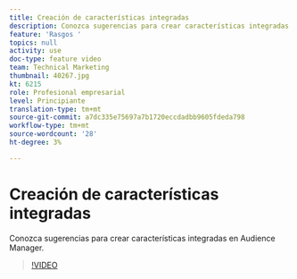 ```yaml
---
title: Creación de características integradas
description: Conozca sugerencias para crear características integradas en Audience Manager.
feature: 'Rasgos '
topics: null
activity: use
doc-type: feature video
team: Technical Marketing
thumbnail: 40267.jpg
kt: 6215
role: Profesional empresarial
level: Principiante
translation-type: tm+mt
source-git-commit: a7dc335e75697a7b1720eccdadbb9605fdeda798
workflow-type: tm+mt
source-wordcount: '28'
ht-degree: 3%

---
```



# Creación de características integradas

Conozca sugerencias para crear características integradas en Audience Manager.

>[!VIDEO](https://video.tv.adobe.com/v/40267/?quality=12&learn=on)
